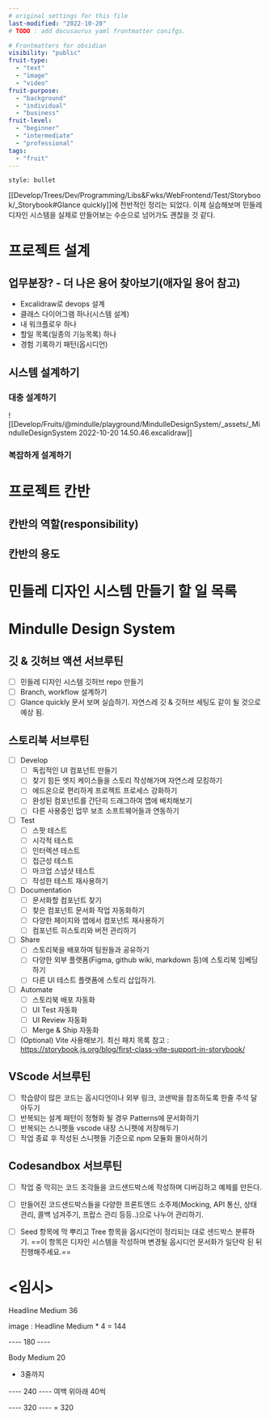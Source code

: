 ```yaml
---
# original settings for this file 
last-modified: "2022-10-20"
# TODO : add docusaurus yaml frontmatter conifgs.

# Frontmatters for obsidian
visibility: "public"
fruit-type:
  - "text"
  - "image"
  - "video"
fruit-purpose:
  - "background"
  - "individual"
  - "business"
fruit-level:
  - "beginner"
  - "intermediate"
  - "professional"
tags:
  - "fruit"
---
```


```toc
style: bullet
```
[[Develop/Trees/Dev/Programming/Libs&Fwks/WebFrontend/Test/Storybook/_Storybook#Glance quickly]]에 전반적인 정리는 되었다. 이제 실습해보며 민들레 디자인 시스템을 실제로 만들어보는 수순으로 넘어가도 괜찮을 것 같다.

# 프로젝트 설계
## 업무분장? - 더 나은 용어 찾아보기(애자일 용어 참고)
- Excalidraw로 devops 설계
- 클래스 다이어그램 하나(시스템 설계)
- 내 워크플로우 하나
- 할일 목록(일종의 기능목록) 하나
- 경험 기록하기 패턴(옵시디언)

## 시스템 설계하기
### 대충 설계하기
![[Develop/Fruits/@mindulle/playground/MindulleDesignSystem/_assets/_MindulleDesignSystem 2022-10-20 14.50.46.excalidraw]]
### 복잡하게 설계하기

# 프로젝트 칸반
## 칸반의 역할(responsibility)
## 칸반의 용도

# 민들레 디자인 시스템 만들기 할 일 목록
# Mindulle Design System
## 깃 & 깃허브 액션 서브루틴
- [ ] 민들레 디자인 시스템 깃허브 repo 만들기
- [ ] Branch, workflow 설계하기
- [ ] Glance quickly 문서 보며 실습하기. 자연스레 깃 & 깃허브 세팅도 같이 될 것으로 예상 됨.

## 스토리북 서브루틴
- [ ] Develop
	- [ ] 독립적인 UI 컴포넌트 만들기
	- [ ] 찾기 힘든 엣지 케이스들을 스토리 작성해가며 자연스레 모킹하기
	- [ ] 에드온으로 편리하게 프로젝트 프로세스 강화하기
	- [ ] 완성된 컴포넌트를 간단히 드래그하여 앱에 배치해보기
	- [ ] 다른 사용중인 업무 보조 소프트웨어들과 연동하기

- [ ] Test
	- [ ] 스팟 테스트
	- [ ] 시각적 테스트
	- [ ] 인터렉션 테스트
	- [ ] 접근성 테스트
	- [ ] 마크업 스냅샷 테스트
	- [ ] 작성한 테스트 재사용하기

- [ ] Documentation
	- [ ] 문서화할 컴포넌트 찾기
	- [ ] 찾은 컴포넌트 문서화 작업 자동화하기
	- [ ] 다양한 페이지와 앱에서 컴포넌트 재사용하기
	- [ ] 컴포넌트 히스토리와 버전 관리하기

- [ ] Share
	- [ ] 스토리북을 배포하여 팀원들과 공유하기
	- [ ] 다양한 외부 플랫폼(Figma, github wiki, markdown 등)에 스토리북 임베딩하기
	- [ ] 다른 UI 테스트 플랫폼에 스토리 삽입하기.

- [ ] Automate
	- [ ] 스토리북 배포 자동화
	- [ ] UI Test 자동화
	- [ ] UI Review 자동화
	- [ ] Merge & Ship 자동화

- [ ] (Optional) Vite 사용해보기. 최신 패치 목록 참고 : https://storybook.js.org/blog/first-class-vite-support-in-storybook/

## VScode 서브루틴
- [ ] 학습량이 많은 코드는 옵시디언이나 외부 링크, 코샌박을 참조하도록 한줄 주석 달아두기
- [ ] 반복되는 설계 패턴이 정형화 될 경우 Patterns에 문서화하기
- [ ] 반복되는 스니펫들 vscode 내장 스니펫에 저장해두기
- [ ] 작업 종료 후 작성된 스니펫들 기준으로 npm 모듈화 몰아서하기

## Codesandbox 서브루틴
- [ ] 작업 중 막히는 코드 조각들을 코드샌드박스에 작성하며 디버깅하고 예제를 만든다.
- [ ] 만들어진 코드샌드박스들을 다양한 프론트엔드 소주제(Mocking, API 통신, 상태 관리, 콜백 넘겨주기, 프랍스 관리 등등..)으로 나누어 관리하기. 
- [ ] Seed 항목에 막 뿌리고 Tree 항목을 옵시디언이 정리되는 대로 샌드박스 분류하기. ==이 항목은 디자인 시스템을 작성하며 변경될 옵시디언 문서화가 일단락 된 뒤 진행해주세요.==


# <임시>
Headline Medium 36

image : Headline Medium * 4 = 144

---- 180 ----

Body Medium 20
 * 3줄까지

---- 240 ----
여백 위아래 40씩

---- 320 ----
= 320
